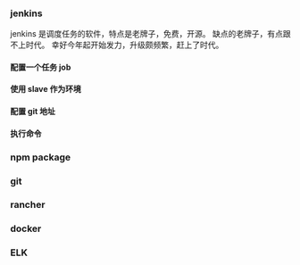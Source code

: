 ### jenkins

jenkins 是调度任务的软件，特点是老牌子，免费，开源。
缺点的老牌子，有点跟不上时代。
幸好今年起开始发力，升级颇频繁，赶上了时代。

#### 配置一个任务 job
#### 使用 slave 作为环境
#### 配置 git 地址
#### 执行命令


### npm package

### git

### rancher

### docker

### ELK
